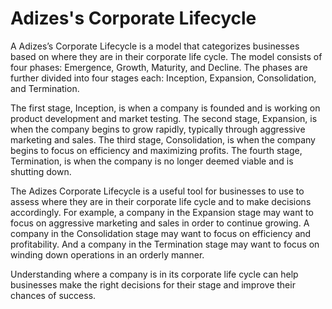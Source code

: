 # Adizes's Corporate Lifecycle



A Adizes’s Corporate Lifecycle is a model that categorizes businesses based on where they are in their corporate life cycle. The model consists of four phases: Emergence, Growth, Maturity, and Decline. The phases are further divided into four stages each: Inception, Expansion, Consolidation, and Termination. 

The first stage, Inception, is when a company is founded and is working on product development and market testing. The second stage, Expansion, is when the company begins to grow rapidly, typically through aggressive marketing and sales. The third stage, Consolidation, is when the company begins to focus on efficiency and maximizing profits. The fourth stage, Termination, is when the company is no longer deemed viable and is shutting down.

The Adizes Corporate Lifecycle is a useful tool for businesses to use to assess where they are in their corporate life cycle and to make decisions accordingly. For example, a company in the Expansion stage may want to focus on aggressive marketing and sales in order to continue growing. A company in the Consolidation stage may want to focus on efficiency and profitability. And a company in the Termination stage may want to focus on winding down operations in an orderly manner. 

Understanding where a company is in its corporate life cycle can help businesses make the right decisions for their stage and improve their chances of success.